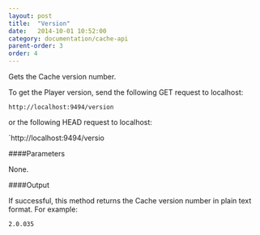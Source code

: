 ```yaml
---
layout: post
title:  "Version"
date:   2014-10-01 10:52:00
category: documentation/cache-api
parent-order: 3
order: 4
---
```


Gets the Cache version number.

To get the Player version, send the following GET request to localhost:

`http://localhost:9494/version`

or the following HEAD request to localhost:

`http://localhost:9494/versio

####Parameters

None.

####Output

If successful, this method returns the Cache version number in plain text format. For example:

```
2.0.035
```